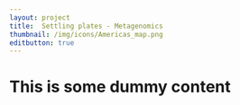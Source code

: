 ```yaml
---
layout: project
title:  Settling plates - Metagenomics
thumbnail: /img/icons/Americas_map.png
editbutton: true
---
```


# This is some dummy content
